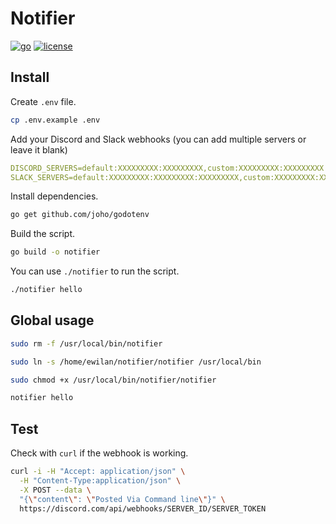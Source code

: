 # Notifier

[![go][go-version-src]][go-version-href]
[![license][license-src]][license-href]

[go-version-src]: https://img.shields.io/static/v1?style=flat-square&label=Go&message=v1.20&color=00ADD8&logo=go&logoColor=ffffff&labelColor=18181b
[go-version-href]: https://go.dev/
[license-src]: https://img.shields.io/github/license/kiwilan/php-rss.svg?style=flat-square&colorA=18181B&colorB=00ADD8
[license-href]: https://github.com/kiwilan/php-rss/blob/main/README.md

## Install

Create `.env` file.

```bash
cp .env.example .env
```

Add your Discord and Slack webhooks (you can add multiple servers or leave it blank)

```yaml
DISCORD_SERVERS=default:XXXXXXXXX:XXXXXXXXX,custom:XXXXXXXXX:XXXXXXXXX
SLACK_SERVERS=default:XXXXXXXXX:XXXXXXXXX:XXXXXXXXX,custom:XXXXXXXXX:XXXXXXXXX:XXXXXXXXX
```

Install dependencies.

```bash
go get github.com/joho/godotenv
```

Build the script.

```bash
go build -o notifier
```

You can use `./notifier` to run the script.

```bash
./notifier hello
```

## Global usage

```bash
sudo rm -f /usr/local/bin/notifier
```

```bash
sudo ln -s /home/ewilan/notifier/notifier /usr/local/bin
```

```bash
sudo chmod +x /usr/local/bin/notifier/notifier
```

```bash
notifier hello
```

## Test

Check with `curl` if the webhook is working.

```bash
curl -i -H "Accept: application/json" \
  -H "Content-Type:application/json" \
  -X POST --data \
  "{\"content\": \"Posted Via Command line\"}" \
  https://discord.com/api/webhooks/SERVER_ID/SERVER_TOKEN
```
